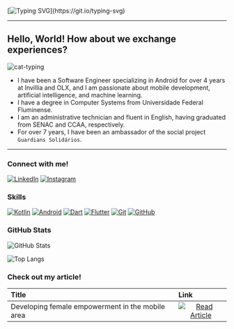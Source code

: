 [![Typing SVG](https://readme-typing-svg.herokuapp.com/?color=a37ade&size=40&center=true&vCenter=true&width=1000&lines=Hello!+My+name+is+Cintya+Gomes.;I'm+a+Software+Engineer.;Welcome+to+my+profile!)](https://git.io/typing-svg) 

---
## Hello, World! How about we exchange experiences?

![cat-typing](https://user-images.githubusercontent.com/89947341/197954598-ead79c61-2a6f-46f1-add3-3dda6355907c.gif)

- I have been a Software Engineer specializing in Android for over 4 years at Invillia and OLX, and I am passionate about mobile development, artificial intelligence, and machine learning.
- I have a degree in Computer Systems from Universidade Federal Fluminense.
- I am an administrative technician and fluent in English, having graduated from SENAC and CCAA, respectively.
- For over 7 years, I have been an ambassador of the social project `Guardians Solidários`.
---

### Connect with me!

[![LinkedIn](https://img.shields.io/badge/-LinkedIn-000?style=for-the-badge&logo=linkedin&logoColor=30A3DC)](https://www.linkedin.com/in/cintyaggomes/)
[![Instagram](https://img.shields.io/badge/-Instagram-a37ade?style=for-the-badge)](https://www.instagram.com/gowithcintya/)

### Skills

[![Kotlin](https://img.shields.io/badge/kotlin-000?style=for-the-badge&logo=kotlin&logoColor=a37ade)](https://kotlinlang.org/docs/home.html)
[![Android](https://img.shields.io/badge/Android-000?style=for-the-badge&logo=android&logoColor=30A3DC)](https://developer.android.com/docs?hl=pt-br)
[![Dart](https://img.shields.io/badge/Dart-000?style=for-the-badge&logo=dart&logoColor=a37ade)](https://dart.dev/guides)
[![Flutter](https://img.shields.io/badge/Flutter-000?style=for-the-badge&logo=flutter&logoColor=30A3DC)](https://docs.flutter.dev/)
[![Git](https://img.shields.io/badge/Git-000?style=for-the-badge&logo=git&logoColor=a37ade)](https://git-scm.com/doc)
[![GitHub](https://img.shields.io/badge/GitHub-000?style=for-the-badge&logo=github&logoColor=30A3DC)](https://docs.github.com/)

### GitHub Stats

![GitHub Stats](https://github-readme-stats.vercel.app/api?username=gowithcintya&theme=transparent&bg_color=000&border_color=a37ade&show_icons=true&icon_color=a37ade&title_color=30A3DC&text_color=FFF)

![Top Langs](https://github-readme-stats-git-masterrstaa-rickstaa.vercel.app/api/top-langs/?username=gowithcintya&layout=compact&bg_color=000&border_color=a37ade&title_color=30A3DC&text_color=FFF)

### Check out my article!

<table>
  <thead>
    <tr align="left">
      <th>Title</th>
      <th>Link</th>
    </tr>
  </thead>
  <tbody align="left">
    <tr>
      <td>Developing female empowerment in the mobile area</td>
      <td align="center">
        <a href="https://www.linkedin.com/pulse/mulheres-setor-mobile-caminhos-para-evolu%C3%A7%C3%A3o-e-cintya-gomes-bavkf/?trackingId=eB2GpMcsTi%2BnaGvhoGRWvw%3D%3D">
           <img align="center" alt="Read Article" src="https://img.shields.io/badge/Read%20Article-a37ade?style=for-the-badge">
        </a>
      </td>
    </tr>
  </tbody>
  <tfoot></tfoot>
</table>
